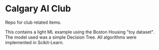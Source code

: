 # Calgary AI Club 
Repo for club related items. 

This contains a light ML example using the Boston Housing "toy dataset".
The model used was a simple Decision Tree. 
All algorithms were implemented in Scikit-Learn. 

